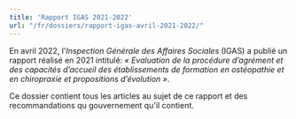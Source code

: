 ```yaml
---
title: 'Rapport IGAS 2021-2022'
url: "/fr/dossiers/rapport-igas-avril-2021-2022/"
---
```


En avril 2022, l'*Inspection Générale des Affaires Sociales* (IGAS)
a publié un rapport réalisé en 2021 intitulé:
*« Evaluation de la procédure d’agrément et des capacités d’accueil
des établissements de formation en ostéopathie et en chiropraxie et
propositions d’évolution »*.

Ce dossier contient tous les articles au sujet de ce rapport
et des recommandations qu gouvernement qu'il contient.

<!--more-->

